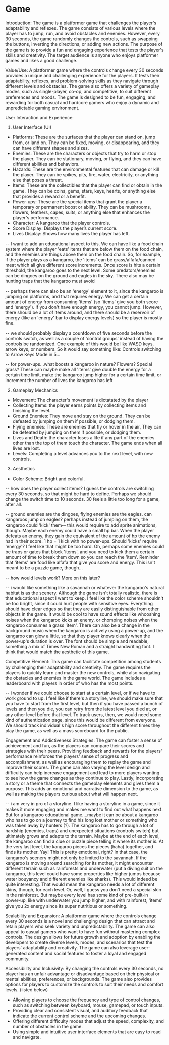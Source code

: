 # Game
Introduction: The game is a platformer game that challenges the player's adaptability and reflexes. The game consists of various levels where the player has to jump, run, and avoid obstacles and enemies. However, every 30 seconds, the game randomly changes the controls, such as swapping the buttons, inverting the directions, or adding new actions. The purpose of the game is to provide a fun and engaging experience that tests the player's skills and creativity. The target audience is anyone who enjoys platformer games and likes a good challenge.


Value/Use: A platformer game where the controls change every 30 seconds provides a unique and challenging experience for the players. It tests their adaptability, reflexes, and problem-solving skills as they navigate through different levels and obstacles. The game also offers a variety of gameplay modes, such as single-player, co-op, and competitive, to suit different preferences and moods. The game is designed to be fun, engaging, and rewarding for both casual and hardcore gamers who enjoy a dynamic and unpredictable gaming environment.

User Interaction and Experience:
1. User Interface (UI)

- Platforms: These are the surfaces that the player can stand on, jump from, or land on. They can be fixed, moving, or disappearing, and they can have different shapes and sizes.
- Enemies: These are the characters or objects that try to harm or stop the player. They can be stationary, moving, or flying, and they can have different abilities and behaviors.
- Hazards: These are the environmental features that can damage or kill the player. They can be spikes, pits, fire, water, electricity, or anything else that poses a threat.
- Items: These are the collectibles that the player can find or obtain in the game. They can be coins, gems, stars, keys, hearts, or anything else that provides a reward or a benefit.
- Power-ups: These are the special items that grant the player a temporary or permanent boost or ability. They can be mushrooms, flowers, feathers, capes, suits, or anything else that enhances the player's performance.
- Character: A kangaroo that the player controls.
- Score Display: Displays the player’s current score.
- Lives Display: Shows how many lives the player has left.

-- I want to add an educational aspect to this. We can have like a food chain system where the player 'eats' items that are below them on the food chain, and the enemies are things above them on the food chain. So, for example, if the player plays as a kangaroo, the 'items' can be grass/alfafa/canned meat which all give different score increments. Once score is hits a certain threshold, the kangaroo goes to the next level. Some predators/enemies can be dingoes on the ground and eagles in the sky. There also may be hunting traps that the kangaroo must avoid

-- perhaps there can also be an 'energy' element to it, since the kangaroo is jumping on platforms, and that requires energy. We can get a certain amount of energy from consuming 'items' (so 'items' give you both score and 'energy'). If you don't have enough energy, you cannot jump. However, there should be a lot of items around, and there should be a reservoir of energy (like an 'energy' bar to display energy levels) so the player is mostly fine.

-- we should probably display a countdown of five seconds before the controls switch, as well as a couple of 'control groups' instead of having the controls be randomized. One example of this would be like WASD keys, arrow keys, or numbers. So it would say something like: Controls switching to Arrow Keys Mode in 5...

-- for power-ups...what boosts a kangaroo in nature? Flowers? Special grass? These can maybe make all 'items' give double the energy for a certain time limit, make the kangaroo jump higher for a certain time limit, or increment the number of lives the kangaroo has left

2. Gameplay Mechanics

- Movement: The character's movement is dictatated by the player
- Collecting Items: the player earns points by collecting items and finishing the level.
- Ground Enemies: They move and stay on the ground. They can be defeated by jumping on  them if possible, or dodging them.
- Flying enemies: These are enemies that fly or hover in the air,  They can be defeated by jumping on them if possible, or dodging them.
- Lives and Death: the character loses a life if any part of the enemies other than the top of them touch the character. The game ends when all lives are lost.
- Levels: Completing a level advances you to the next level, with new controls.

3. Aesthetics

- Color Scheme: Bright and colorful.

-- how does the player collect items? I guess the controls are switching every 30 seconds, so that might be hard to define. Perhaps we should change the switch time to 10 seconds. 30 feels a little too long for a game, after all. 

-- ground enemies are the dingoes, flying enemies are the eagles. can kangaroos jump on eagles? perhaps instead of jumping on them, the kangaroo could 'kick' them-- this would require to add sprite animations, though. Maybe each enemy could have a small hp bar. When the player defeats an enemy, they gain the equivalent of the amount of hp the enemy had in their score. 1 hp = 1 kick with no power-ups. Should 'kicks' require 'energy'? I feel like that might be too hard. Oh, perhaps some enemies could be traps or gates that block 'items', and you need to kick them a certain amount of time to break them down so you can reach the 'item'. Reminder that 'items' are food like alfafa that give you score and energy. This isn't meant to be a puzzle game, though...

-- how would levels work? More on this later?

-- i would like something like a savannah or whatever the kangaroo's natural habitat is as the scenery. Although the game isn't totally realistic, there is that educational aspect I want to keep. I feel like the color scheme shouldn't be too bright, since it could hurt people with sensitive eyes. Everything should have clear edges so that they are easily distinguishable from other objects in the game. It would be cool to have sound effects like whooshing noises when the kangaroo kicks an enemy, or chomping noises when the kangaroo consumes a grass 'item'. There can also be a change in the background music when the kangaroo is actively using a power-up, and the kangaroo can glow a little, so that they player knows clearly when the power-up's duration is over. The font should be simple and readable, something a mix of Times New Roman and a straight handwriting font. I think that would match the aesthetic of this game.


Competitive Element: This game can facilitate competition among students by challenging their adaptability and creativity. The game requires the players to quickly learn and master the new controls, while also navigating the obstacles and enemies in the game world. The game includes a leaderboard with players in order of who has the most points.

-- i wonder if we could choose to start at a certain level, or if we have to work ground to up. I feel like if there's a storyline, we should make sure that you have to start from the first level, but then if you have passed a bunch of levels and then you die, you can retry from the latest level you died at, or any other level before that level. To track users, then, we would need some kind of authentication page, since this would be different from everyone. We should track individual's high score throughout the different times they play the game, as well as a mass scoreboard for the public.

Engagement and Addictiveness Strategies: The game can foster a sense of achievement and fun, as the players can compare their scores and strategies with their peers. Providing feedback and rewards for the players' performance reinforces the players' sense of progress and accomplishment, as well as encouraging them to replay the game and improve their scores. The game can also varying the level design and difficulty can help increase engagement and lead to more players wanting to see how the game changes as they continue to play. Lastly, incorporating a story or a theme that connects the gameplay elements and gives them a purpose. This adds an emotional and narrative dimension to the game, as well as making the players curious about what will happen next.

-- i am very in pro of a storyline. I like having a storyline in a game, since it makes it more engaging and makes me want to find out what happens next. But for a kangaroo educational game....maybe it can be about a kangaroo who has to go on a journey to find his long lost mother or something who was taken away by hunters (?). The kangaroo has to go through a lot of hardship (enemies, traps) and unexpected situations (controls switch) but ultimately grows and adapts to the terrain. Maybe at the end of each level, the kangaroo can find a clue or puzzle piece telling it where its mother is. At the very last level, the kangaroo pieces the pieces (haha) together, and finds its mother. Yay! This is pretty emotional, right? In that case, the kangaroo's scenery might not only be limited to the savannah. If the kangaroo is moving around searching for its mother, it might encounter different terrain such as rainforests and underwater (put a diving suit on the kangaroo, this level could have some properties like higher jumps because water bouyancy and different enemies like sharks). This would indeed be quite interesting. That would mean the kangaroo needs a lot of different skins, though, for each level. Or, well, I guess you don't need a special skin in the rainforest. But maybe every level has some kind of pre-built-in power-up, like with underwater you jump higher, and with rainforest, 'items' give you 2x energy since its super nutritious or something.

Scalability and Expansion: A platformer game where the controls change every 30 seconds is a novel and challenging design that can attract and retain players who seek variety and unpredictability. The game can also appeal to casual gamers who want to have fun without mastering complex controls. The design allows for future growth and adoption by enabling the developers to create diverse levels, modes, and scenarios that test the players' adaptability and creativity. The game can also leverage user-generated content and social features to foster a loyal and engaged community.

Accessibility and Inclusivity: By changing the controls every 30 seconds, no player has an unfair advantage or disadvantage based on their physical or mental abilities, preferences, or backgrounds. The game also provides options for players to customize the controls to suit their needs and comfort levels. (listed below)
- Allowing players to choose the frequency and type of control changes, such as switching between keyboard, mouse, gamepad, or touch inputs.
- Providing clear and consistent visual, and auditory feedback that indicate the current control scheme and the upcoming changes.
- Offering different difficulty modes that adjust the speed, complexity, and number of obstacles in the game.
- Using simple and intuitive user interface elements that are easy to read and navigate.